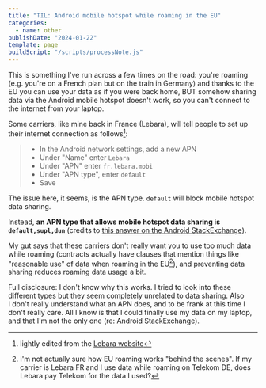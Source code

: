 ```yaml
---
title: "TIL: Android mobile hotspot while roaming in the EU"
categories:
  - name: other
publishDate: "2024-01-22"
template: page
buildScript: "/scripts/processNote.js"
---
```


This is something I've run across a few times on the road: you're roaming (e.g. you're on a French plan but on the train in Germany) and thanks to the EU you can use your data as if you were back home, BUT somehow sharing data via the Android mobile hotspot doesn't work, so you can't connect to the internet from your laptop.

Some carriers, like mine back in France (Lebara), will tell people to set up their internet connection as follows[^1]:

> - In the Android network settings, add a new APN
> - Under "Name" enter `Lebara`
> - Under "APN" enter `fr.lebara.mobi`
> - Under "APN type", enter `default`
> - Save

The issue here, it seems, is the APN type. `default` will block mobile hotspot data sharing.

Instead, **an APN type that allows mobile hotspot data sharing is `default,supl,dun`** (credits to [this answer on the Android StackExchange](https://android.stackexchange.com/a/254352)).

My gut says that these carriers don't really want you to use too much data while roaming (contracts actually have clauses that mention things like "reasonable use" of data when roaming in the EU[^2]), and preventing data sharing reduces roaming data usage a bit.

Full disclosure: I don't know why this works. I tried to look into these different types but they seem completely unrelated to data sharing. Also I don't really understand what an APN does, and to be frank at this time I don't really care. All I know is that I could finally use my data on my laptop, and that I'm not the only one (re: Android StackExchange).

[^1]: lightly edited from the [Lebara website](https://www.lebara.fr/en/faq/appels-internet/installer-internet.html)
[^2]: I'm not actually sure how EU roaming works "behind the scenes". If my carrier is Lebara FR and I use data while roaming on Telekom DE, does Lebara pay Telekom for the data I used?
